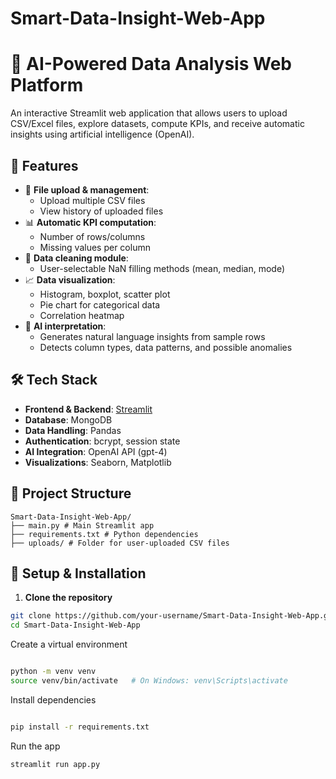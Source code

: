 # Smart-Data-Insight-Web-App
# 🧠 AI-Powered Data Analysis Web Platform

An interactive Streamlit web application that allows users to upload CSV/Excel files, explore datasets, compute KPIs, and receive automatic insights using artificial intelligence (OpenAI).

## 🚀 Features

- 📁 **File upload & management**:
  - Upload multiple CSV files
  - View history of uploaded files
- 📊 **Automatic KPI computation**:
  - Number of rows/columns
  - Missing values per column
- 🧹 **Data cleaning module**:
  - User-selectable NaN filling methods (mean, median, mode)
- 📈 **Data visualization**:
  - Histogram, boxplot, scatter plot
  - Pie chart for categorical data
  - Correlation heatmap
- 🤖 **AI interpretation**:
  - Generates natural language insights from sample rows
  - Detects column types, data patterns, and possible anomalies

## 🛠️ Tech Stack

- **Frontend & Backend**: [Streamlit](https://streamlit.io)
- **Database**: MongoDB
- **Data Handling**: Pandas
- **Authentication**: bcrypt, session state
- **AI Integration**: OpenAI API (gpt-4)
- **Visualizations**: Seaborn, Matplotlib

## 📂 Project Structure
```
Smart-Data-Insight-Web-App/
├── main.py # Main Streamlit app
├── requirements.txt # Python dependencies
├── uploads/ # Folder for user-uploaded CSV files

```
## 🔐 Setup & Installation

1. **Clone the repository**

```bash
git clone https://github.com/your-username/Smart-Data-Insight-Web-App.git
cd Smart-Data-Insight-Web-App
```
Create a virtual environment

```bash

python -m venv venv
source venv/bin/activate   # On Windows: venv\Scripts\activate
```
Install dependencies

```bash

pip install -r requirements.txt
```
Run the app
```
streamlit run app.py
```
